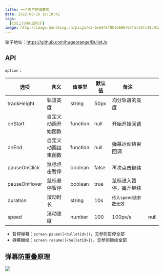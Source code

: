 ```yaml
---
title: 一个原生的弹幕库
date: 2022-08-16 16:10:42
tags:
  [CSS,🙅🏻‍♀️bu造轮子]
image: http://image.hansking.cn/picgo/v2-bc6041f8b0e696767fac56fc48c91206_1440w.gif
--- 
```


轮子地址：https://github.com/hugeorange/BulletJs

## API

`option`：

| 选项         | 含义               | 值类型   | 默认值 | 备注                   |      |
| ------------ | ------------------ | -------- | ------ | ---------------------- | ---- |
| trackHeight  | 轨道高度           | string   | 50px   | 均分轨道的高度         |      |
| onStart      | 自定义动画开始函数 | function | null   | 开始开始回调           |      |
| onEnd        | 自定义动画结束函数 | function | null   | 弹幕运动结束回调       |      |
| pauseOnClick | 鼠标点击暂停       | boolean  | false  | 再次点击继续           |      |
| pauseOnHover | 鼠标悬停暂停       | boolean  | true   | 鼠标进入暂停，离开继续 |      |
| duration     | 滚动时长           | string   | 10s    | `传入speed该参数无效`  |      |
| speed        | 滚动速度           | number   | 100    | 100px/s                | null |

- 暂停弹幕：`screen.pause([<bulletId>])`，无参则暂停全部
- 弹幕继续：`screen.resume([<bulletId>])`，无参则继续全部

## 弹幕防重叠原理

![](http://image.hansking.cn/picgo/%E6%88%AA%E5%B1%8F2024-01-17%2016.17.14.png)
